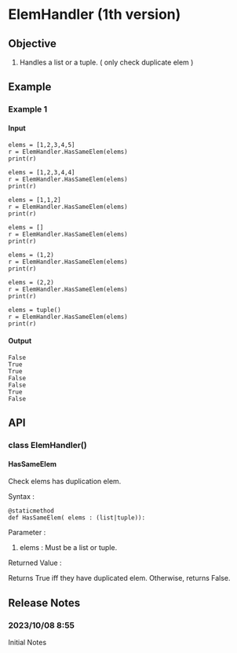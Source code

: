 # ElemHandler (1th version)
## Objective
1. Handles a list or a tuple. ( only check duplicate elem )
## Example
### Example 1
#### Input
    elems = [1,2,3,4,5]
    r = ElemHandler.HasSameElem(elems)
    print(r)
    
    elems = [1,2,3,4,4]
    r = ElemHandler.HasSameElem(elems)
    print(r)
    
    elems = [1,1,2]
    r = ElemHandler.HasSameElem(elems)
    print(r)
    
    elems = []
    r = ElemHandler.HasSameElem(elems)
    print(r)
    
    elems = (1,2)
    r = ElemHandler.HasSameElem(elems)
    print(r)
    
    elems = (2,2)
    r = ElemHandler.HasSameElem(elems)
    print(r)
    
    elems = tuple()
    r = ElemHandler.HasSameElem(elems)
    print(r)
#### Output
    False
    True
    True
    False
    False
    True
    False
## API
### class ElemHandler()
#### HasSameElem
Check elems has duplication elem.

Syntax :

    @staticmethod
    def HasSameElem( elems : (list|tuple)):

Parameter :
1. elems : Must be a list or tuple.

Returned Value :

Returns True iff they have duplicated elem. Otherwise, returns False.

## Release Notes
### 2023/10/08 8:55
Initial Notes
